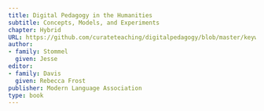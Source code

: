 ```yaml
--- 
title: Digital Pedagogy in the Humanities
subtitle: Concepts, Models, and Experiments 
chapter: Hybrid
URL: https://github.com/curateteaching/digitalpedagogy/blob/master/keywords/hybrid.md
author: 
- family: Stommel
  given: Jesse
editor: 
- family: Davis
  given: Rebecca Frost
publisher: Modern Language Association
type: book
---
```

